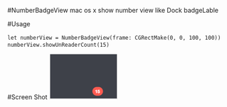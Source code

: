 #NumberBadgeView
  mac os x show number view like Dock badgeLable
  

#Usage

  ```
  let numberView = NumberBadgeView(frame: CGRectMake(0, 0, 100, 100))
  numberView.showUnReaderCount(15)
  ```  


#Screen Shot
<img src="https://github.com/79144876/NumberBadgeView/blob/master/Screen Shot 2015-08-20 at 4.21.59 PM.png"/>
